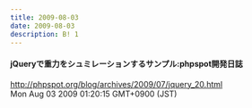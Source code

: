 ```yaml
---
title: 2009-08-03
date: 2009-08-03
description: B! 1
---
```


#### jQueryで重力をシュミレーションするサンプル:phpspot開発日誌
http://phpspot.org/blog/archives/2009/07/jquery_20.html<br>
Mon Aug 03 2009 01:20:15 GMT+0900 (JST)<br>


